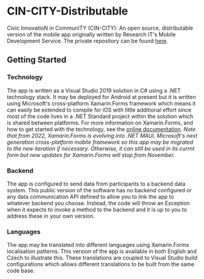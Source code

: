 # CIN-CITY-Distributable
Civic InnovatioN in CommunITY (CIN-CITY): An open source, distributable version of the mobile app originally written by Research IT's Mobile Development Service. The private repository can be found [here](https://github.com/UoMResearchIT/CIN_CITY).

## Getting Started

### Technology
The app is written as a Visual Studio 2019 solution in C# using a .NET technology stack. It may be deployed for Android at present but it is written using Microsoft's cross-platform Xamarin.Forms framework which means it can easily be extended to compile for iOS with little additional effort since most of the code lives in a .NET Standard project within the solution which is shared between platforms. For more information on Xamarin.Forms, and how to get started with the technology, see the [online documentation](https://dotnet.microsoft.com/en-us/apps/xamarin/xamarin-forms). _Note that from 2022, Xamarin.Forms is evolving into .NET MAUI, Microsoft's next generation cross-platform mobile framework so this app may be migrated to the new iteration if necessary. Otherwise, it can still be used in its currnt form but new updates for Xamarin.Forms will stop from November._

### Backend
The app is configured to send data from participants to a backend data system. This public version of the software has no backend configured or any data communication API defined to allow you to link the app to whatever backend you choose. Instead, the code will throw an Exception when it expects to invoke a method to the backend and it is up to you to address these in your own version.

### Languages
The app may be translated into different languages using Xamarin.Forms localisation patterns. This version of the app is available in both English and Czech to illustrate this. These translations are coupled to Visual Studio build configurations which allows different translations to be built from the same code base.
